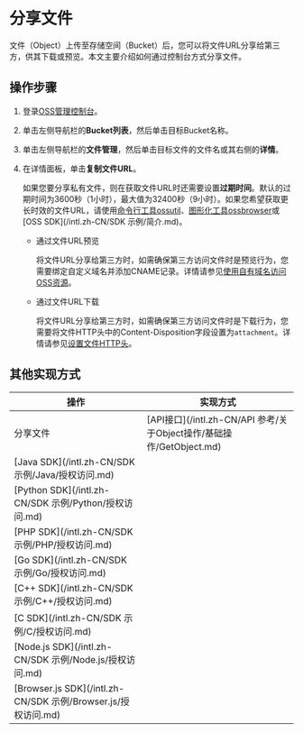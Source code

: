 # 分享文件

文件（Object）上传至存储空间（Bucket）后，您可以将文件URL分享给第三方，供其下载或预览。本文主要介绍如何通过控制台方式分享文件。

## 操作步骤

1.  登录[OSS管理控制台](https://oss.console.aliyun.com/)。

2.  单击左侧导航栏的**Bucket列表**，然后单击目标Bucket名称。

3.  单击左侧导航栏的**文件管理**，然后单击目标文件的文件名或其右侧的**详情**。

4.  在详情面板，单击**复制文件URL**。

    如果您要分享私有文件，则在获取文件URL时还需要设置**过期时间**。默认的过期时间为3600秒（1小时），最大值为32400秒（9小时）。如果您希望获取更长时效的文件URL，请使用[命令行工具ossutil](/intl.zh-CN/常用工具/命令行工具ossutil/常用命令/sign.md)、[图形化工具ossbrowser](/intl.zh-CN/常用工具/图形化管理工具ossbrowser/快速开始.md)或[OSS SDK](/intl.zh-CN/SDK 示例/简介.md)。

    -   通过文件URL预览

        将文件URL分享给第三方时，如需确保第三方访问文件时是预览行为，您需要绑定自定义域名并添加CNAME记录。详情请参见[使用自有域名访问OSS资源](/intl.zh-CN/快速入门/控制台快速入门/使用自有域名访问OSS资源.md)。

    -   通过文件URL下载

        将文件URL分享给第三方时，如需确保第三方访问文件时是下载行为，您需要将文件HTTP头中的Content-Disposition字段设置为`attachment`。详情请参见[设置文件HTTP头](/intl.zh-CN/控制台用户指南/上传、下载和管理文件/设置文件HTTP头.md)。


## 其他实现方式

|操作|实现方式|
|--|----|
|分享文件|[API接口](/intl.zh-CN/API 参考/关于Object操作/基础操作/GetObject.md)|
|[Java SDK](/intl.zh-CN/SDK 示例/Java/授权访问.md)|
|[Python SDK](/intl.zh-CN/SDK 示例/Python/授权访问.md)|
|[PHP SDK](/intl.zh-CN/SDK 示例/PHP/授权访问.md)|
|[Go SDK](/intl.zh-CN/SDK 示例/Go/授权访问.md)|
|[C++ SDK](/intl.zh-CN/SDK 示例/C++/授权访问.md)|
|[C SDK](/intl.zh-CN/SDK 示例/C/授权访问.md)|
|[Node.js SDK](/intl.zh-CN/SDK 示例/Node.js/授权访问.md)|
|[Browser.js SDK](/intl.zh-CN/SDK 示例/Browser.js/授权访问.md)|

